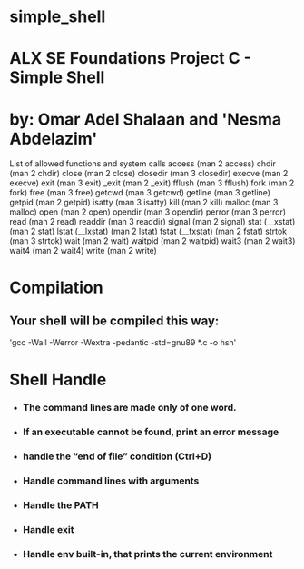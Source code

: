 # simple_shell
# ALX SE Foundations Project  C - Simple Shell
# by: **Omar Adel Shalaan** and 'Nesma Abdelazim'

List of allowed functions and system calls
access (man 2 access)
chdir (man 2 chdir)
close (man 2 close)
closedir (man 3 closedir)
execve (man 2 execve)
exit (man 3 exit)
_exit (man 2 _exit)
fflush (man 3 fflush)
fork (man 2 fork)
free (man 3 free)
getcwd (man 3 getcwd)
getline (man 3 getline)
getpid (man 2 getpid)
isatty (man 3 isatty)
kill (man 2 kill)
malloc (man 3 malloc)
open (man 2 open)
opendir (man 3 opendir)
perror (man 3 perror)
read (man 2 read)
readdir (man 3 readdir)
signal (man 2 signal)
stat (__xstat) (man 2 stat)
lstat (__lxstat) (man 2 lstat)
fstat (__fxstat) (man 2 fstat)
strtok (man 3 strtok)
wait (man 2 wait)
waitpid (man 2 waitpid)
wait3 (man 2 wait3)
wait4 (man 2 wait4)
write (man 2 write)

# Compilation
## Your shell will be compiled this way:
'gcc -Wall -Werror -Wextra -pedantic -std=gnu89 *.c -o hsh'

# Shell Handle 
- ### The command lines are made only of one word.
- ### If an executable cannot be found, print an error message
- ### handle the “end of file” condition (Ctrl+D)
- ### Handle command lines with arguments
- ### Handle the PATH
- ### Handle exit
- ### Handle env built-in, that prints the current environment






























